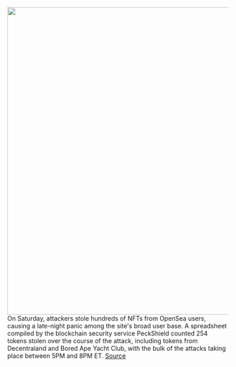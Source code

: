 <img src='https://cdn.vox-cdn.com/thumbor/1w9D6JZNOYDGNnYrApE-ba6aglk=/0x0:2040x1360/1200x800/filters:focal(857x517:1183x843)/cdn.vox-cdn.com/uploads/chorus_image/image/70531159/acastro_220215_STK007_0005.0.jpg' width='700px' /><br/>
On Saturday, attackers stole hundreds of NFTs from OpenSea users, causing a late-night panic among the site's broad user base. A spreadsheet compiled by the blockchain security service PeckShield counted 254 tokens stolen over the course of the attack, including tokens from Decentraland and Bored Ape Yacht Club, with the bulk of the attacks taking place between 5PM and 8PM ET.
<a href='https://www.theverge.com/2022/2/20/22943228/opensea-phishing-hack-smart-contract-bug-stolen-nft'> Source <a/>